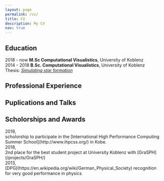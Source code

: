 ```yaml
---
layout: page
permalink: /cv/
title: CV
description: My CV
nav: true
---
```



## Education

2018 - now  **M.Sc Computational Visualistics**, University of Koblenz <br>
2014 - 2018 **B.Sc. Computational Visualistics**, University of Koblenz
            Thesis: [*Simulating star formation*](https://kola.opus.hbz-nrw.de/frontdoor/index/index/year/2018/docId/1638) 

## Professional Experience

## Puplications and Talks

## Scholorships and Awards

<div class="row">
    <div class="col-md-1">
        2019,
    </div>
    <div class="col-md-6">
            scholorship to participate in the [International High Performance Computing Summer School](http://www.ihpcss.org/) in Kobe.
    </div>
</div>

<div class="row">
    <div class="col-md-1">
        2018,
    </div>
    <div class="col-md-6">
            2nd place for the best student project at University Koblenz with [GraSPH](/projects/GraSPH/) 
    </div>
</div>

<div class="row">
    <div class="col-md-1">
        2013,
    </div>
    <div class="col-md-6">
            [DPG](https://en.wikipedia.org/wiki/German_Physical_Society) recognition for very good performance in physics
    </div>
</div>
